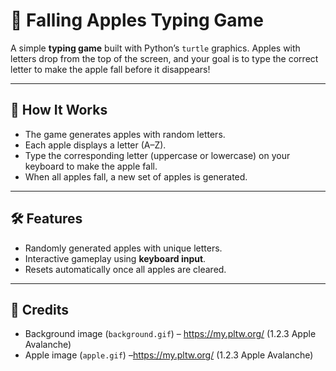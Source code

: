 # 🍎 Falling Apples Typing Game

A simple **typing game** built with Python’s `turtle` graphics. Apples with letters drop from the top of the screen, and your goal is to type the correct letter to make the apple fall before it disappears!

---

## 📖 How It Works
- The game generates apples with random letters.
- Each apple displays a letter (A–Z).
- Type the corresponding letter (uppercase or lowercase) on your keyboard to make the apple fall.
- When all apples fall, a new set of apples is generated.

---

## 🛠️ Features
- Randomly generated apples with unique letters.
- Interactive gameplay using **keyboard input**.
- Resets automatically once all apples are cleared.

---
## 🙏 Credits
- Background image (`background.gif`) – https://my.pltw.org/ (1.2.3 Apple Avalanche)
- Apple image (`apple.gif`) –https://my.pltw.org/ (1.2.3 Apple Avalanche)

